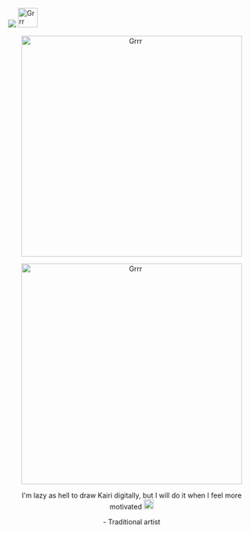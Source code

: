 ![](https://komarev.com/ghpvc/?username=DarknessMySorrow&color=d0a190&base=4200&style=plastic&label=𝜗ৎ𖹭) <img width="40" src="https://i.pinimg.com/originals/71/58/32/71583297ac6a48ed3156b62526b143dd.gif" alt="Grrr">

<p align="center">
<img width="450" src="https://files.catbox.moe/3u0gsl.png" alt="Grrr">
</p>

<p align="center">
<img width="450" src="https://64.media.tumblr.com/96a2866e9984e3b62f21d04bdc4c03f9/539a9d76193c9483-e8/s2048x3072/666b5579baa6b6d92a326c9db30b06a1f85c07d3.pnj" alt="Grrr">
</p>


<p align="center">
I'm lazy as hell to draw Kairi digitally, but I will do it when I feel more motivated <img width="20" src="https://64.media.tumblr.com/af97ba5e040bc762a7e8f74106906971/f98eb3be0521f73f-1a/s75x75_c1/c8c23e7e979c407bbbdc3c446bf161360fb5fb2d.gifv" alt="Grrr">
</p>
<p align="center">
 - Traditional artist
</p>


